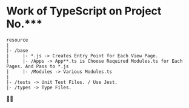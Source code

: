# Work of TypeScript on Project No.***  
```
resource
|
|- /base
|     |- *.js -> Creates Entry Point for Each View Page.
|     |- /Apps -> App**.ts is Choose Required Modules.ts for Each Pages. And Pass to *.js
|     |- /Modules -> Various Modules.ts
|
|- /tests -> Unit Test Files. / Use Jest.
|- /types -> Type Files.
```
🏄‍♂️
